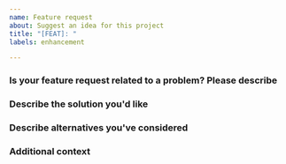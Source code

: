 ```yaml
---
name: Feature request
about: Suggest an idea for this project
title: "[FEAT]: "
labels: enhancement

---
```

<!--- It's ok to delete a section where you have nothing to add -->

### Is your feature request related to a problem? Please describe
<!--- This is a comment to help you write your post, it won't be visible in your final post. Enter your text after the end of this comment.
A clear and concise description of what the problem is. Ex. I'm always frustrated when [...]
-->

### Describe the solution you'd like
<!--- This is a comment to help you write your post, it won't be visible in your final post. Enter your text after the end of this comment.
A clear and concise description of what you want to happen.
-->

### Describe alternatives you've considered
<!--- This is a comment to help you write your post, it won't be visible in your final post. Enter your text after the end of this comment.
A clear and concise description of any alternative solutions or features you've considered.
-->

### Additional context
<!--- This is a comment to help you write your post, it won't be visible in your final post. Enter your text after the end of this comment.
Add any other context or screenshots about the feature request here.
-->
